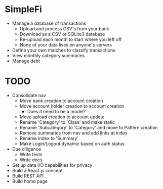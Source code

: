 # SimpleFi

- Manage a database of transactions
  - Upload and process CSV's from your bank
  - Download as a CSV or SQLite3 database
  - Re-upload each month to start where you left off
  - None of your data lives on anyone's servers
- Define your own matches to classify transactions
- View monthly category summaries
- Manage debt

# TODO

- Consolidate nav
    - Move bank creation to account creation
    - Move account holder creation to account creation
        - Does it need to be a model?
    - Move upload creation to account update
    - Rename 'Category' to 'Class' and make static
    - Rename 'Subcategory' to 'Category' and move to Pattern creation
    - Remove summaries from nav and add links at index
    - Rename index to 'Summary'
    - Make Login/Logout dynamic based on auth status
- Due diligence
    - Write tests
    - Write docs
- Set up data I/O capabilities for privacy
- Build a React.js concept
- Build REST API
- Build home page
